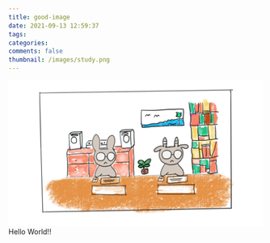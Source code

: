 ```yaml
---
title: good-image
date: 2021-09-13 12:59:37
tags:
categories:
comments: false
thumbnail: /images/study.png
---
```


![image](/images/study.png)
Hello World!!
